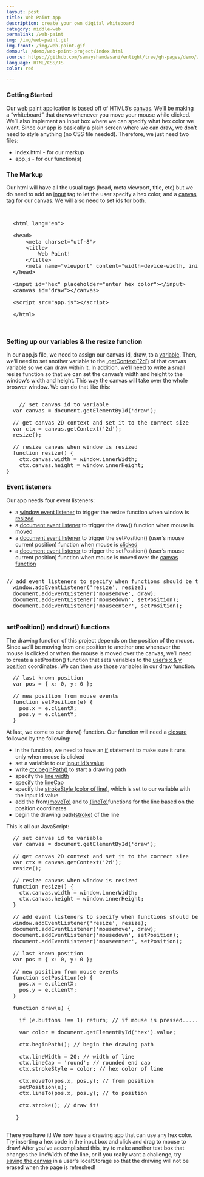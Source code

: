 ```yaml
---
layout: post
title: Web Paint App
description: create your own digital whiteboard
category: middle-web
permalink: /web-paint
img: /img/web-paint.gif
img-front: /img/web-paint.gif
demourl: /demo/web-paint-project/index.html
source: https://github.com/samayshamdasani/enlight/tree/gh-pages/demo/web-paint-project
language: HTML/CSS/JS
color: red

---
```


### Getting Started

Our web paint application is based off of HTML5’s <a href="http://www.w3schools.com/html/html5_canvas.asp" class="underline">canvas</a>. We’ll be making a “whiteboard” that draws whenever you move your mouse while clicked. We’ll also implement an input box where we can specify what hex color we want. Since our app is basically a plain screen where we can draw, we don’t need to style anything (no CSS file needed). Therefore, we just need two files:

-   index.html - for our markup
-   app.js - for our function(s)

### The Markup

Our html will have all the usual tags (head, meta viewport, title, etc) but we do need to add an <a href="http://www.w3schools.com/tags/tag_input.asp" class="underline">input</a> tag to let the user specify a hex color, and a <a href="http://www.w3schools.com/html/html5_canvas.asp" class="underline">canvas</a> tag for our canvas. We will also need to set ids for both.

<pre class="prettyprint"><xmp>
  <html lang="en">

  <head>
      <meta charset="utf-8">
      <title>
          Web Paint!
      </title>
      <meta name="viewport" content="width=device-width, initial-scale=1">
  </head>

  <input id="hex" placeholder="enter hex color"></input>
  <canvas id="draw"></canvas>

  <script src="app.js"></script>

  </html>
 </xmp></pre>

### Setting up our variables & the resize function

In our app.js file, we need to assign our canvas id, draw, to a <a href="http://www.w3schools.com/jsref/met_document_getelementbyid.asp" class="underline">variable</a>. Then, we’ll need to set another variable to the <a href="https://developer.mozilla.org/en-US/docs/Web/API/HTMLCanvasElement/getContext" class="underline">.getContext(’2d’)</a> of that canvas variable so we can draw within it. In addition, we’ll need to write a small resize function so that we can set the canvas’s width and height to the window’s width and height. This way the canvas will take over the whole broswer window. We can do that like this:

<pre class="prettyprint">

    // set canvas id to variable
  var canvas = document.getElementById('draw');

  // get canvas 2D context and set it to the correct size
  var ctx = canvas.getContext('2d');
  resize(); 

  // resize canvas when window is resized
  function resize() {
    ctx.canvas.width = window.innerWidth;
    ctx.canvas.height = window.innerHeight;
}
</pre>


### Event listeners

Our app needs four event listeners:

-   a <a href="http://www.w3schools.com/jsref/met_document_addeventlistener.asp" class="underline">window event listener</a> to trigger the resize function when window is <a href="https://developer.mozilla.org/en-US/docs/Web/Events/resize" class="underline">resized</a>
-   a <a href="http://www.w3schools.com/jsref/met_document_addeventlistener.asp" class="underline">document event listener</a> to trigger the draw() function when mouse is <a href="https://developer.mozilla.org/en-US/docs/Web/Events/mousemove" class="underline">moved</a>
-   a <a href="http://www.w3schools.com/jsref/met_document_addeventlistener.asp" class="underline">document event listener</a> to trigger the setPosition() (user’s mouse current position) function when mouse is <a href="https://developer.mozilla.org/en-US/docs/Web/Events/mousedown" class="underline">clicked</a>
-   a <a href="http://www.w3schools.com/jsref/met_document_addeventlistener.asp" class="underline">document event listener</a> to trigger the setPosition() (user’s mouse current position) function when mouse is moved over the <a href="https://developer.mozilla.org/en-US/docs/Web/Events/mouseenter" class="underline">canvas function</a>

<pre class="prettyprint">

// add event listeners to specify when functions should be triggered
  window.addEventListener('resize', resize);
  document.addEventListener('mousemove', draw);
  document.addEventListener('mousedown', setPosition);
  document.addEventListener('mouseenter', setPosition);
 </pre>

### setPosition() and draw() functions

The drawing function of this project depends on the position of the mouse. Since we’ll be moving from one position to another one whenever the mouse is clicked or when the mouse is moved over the canvas, we’ll need to create a setPosition() function that sets variables to the <a href="http://www.w3schools.com/jsref/event_clientx.asp" class="underline">user’s x &amp; y position</a> coordinates. We can then use those variables in our draw function.

<pre class="prettyprint">
  // last known position
  var pos = { x: 0, y: 0 };

  // new position from mouse events
  function setPosition(e) {
    pos.x = e.clientX;
    pos.y = e.clientY;
  }
</pre>

At last, we come to our draw() function. Our function will need a <a href="https://developer.mozilla.org/en-US/docs/Web/JavaScript/Closures" class="underline">closure</a> followed by the following:

-   in the function, we need to have an <a href="http://www.w3schools.com/js/js_if_else.asp" class="underline">if</a> statement to make sure it runs only when mouse is clicked
-   set a variable to our <a href="http://www.w3schools.com/jsref/prop_text_value.asp" class="underline">input id’s value</a>
-   write <a href="http://www.w3schools.com/TAgs/canvas_beginpath.asp" class="underline">ctx.beginPath()</a> to start a drawing path
-   specify the <a href="http://www.w3schools.com/TAgs/canvas_linewidth.asp" class="underline">line width</a>
-   specify the <a href="http://www.w3schools.com/TAgs/canvas_linecap.asp" class="underline">lineCap</a>
-   specify the <a href="http://www.w3schools.com/TAgs/canvas_strokestyle.asp" class="underline">strokeStyle (color of line)</a>, which is set to our variable with the input id value
-   add the from<a href="http://www.w3schools.com/tags/canvas_moveto.asp" class="underline">(moveTo)</a> and to <a href="http://www.w3schools.com/tags/canvas_lineto.asp" class="underline">(lineTo)</a>functions for the line based on the position coordinates
-   begin the drawing path<a href="http://www.w3schools.com/tags/canvas_stroke.asp" class="underline">(stroke)</a> of the line

This is all our JavaScript: 

<pre class="prettyprint">
  // set canvas id to variable
  var canvas = document.getElementById('draw');

  // get canvas 2D context and set it to the correct size
  var ctx = canvas.getContext('2d');
  resize(); 

  // resize canvas when window is resized
  function resize() {
    ctx.canvas.width = window.innerWidth;
    ctx.canvas.height = window.innerHeight;
  }

  // add event listeners to specify when functions should be triggered
  window.addEventListener('resize', resize);
  document.addEventListener('mousemove', draw);
  document.addEventListener('mousedown', setPosition);
  document.addEventListener('mouseenter', setPosition);

  // last known position
  var pos = { x: 0, y: 0 };

  // new position from mouse events
  function setPosition(e) {
    pos.x = e.clientX;
    pos.y = e.clientY;
  }

  function draw(e) {
    
    if (e.buttons !== 1) return; // if mouse is pressed.....

    var color = document.getElementById('hex').value;

    ctx.beginPath(); // begin the drawing path

    ctx.lineWidth = 20; // width of line 
    ctx.lineCap = 'round'; // rounded end cap
    ctx.strokeStyle = color; // hex color of line

    ctx.moveTo(pos.x, pos.y); // from position
    setPosition(e);
    ctx.lineTo(pos.x, pos.y); // to position

    ctx.stroke(); // draw it!

   }
 </pre>

 There you have it! We now have a drawing app that can use any hex color. Try inserting a hex code in the input box and click and drag to mouse to draw! After you've accomplished this, try to make another text box that changes the lineWidth of the line, or if you really want a challenge, try <a href="http://stackoverflow.com/questions/20507534/how-to-save-and-load-html5-canvas-to-from-localstorage" class="underline">saving the canvas</a> in a user's localStorage so that the drawing will not be erased when the page is refreshed!




